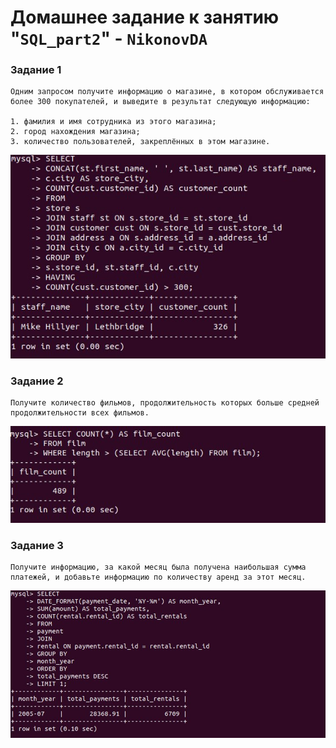 # Домашнее задание к занятию "`SQL_part2`" - `NikonovDA`


### Задание 1

```
Одним запросом получите информацию о магазине, в котором обслуживается более 300 покупателей, и выведите в результат следующую информацию: 
 
1. фамилия и имя сотрудника из этого магазина; 
2. город нахождения магазина; 
3. количество пользователей, закреплённых в этом магазине.
```

![300sales](5244910914396876354.jpg)


### Задание 2

```
Получите количество фильмов, продолжительность которых больше средней продолжительности всех фильмов.
```

![films](5244910914396876400.jpg)


### Задание 3

```
Получите информацию, за какой месяц была получена наибольшая сумма платежей, и добавьте информацию по количеству аренд за этот месяц.
```

![info_payments](5244910914396876421.jpg)


